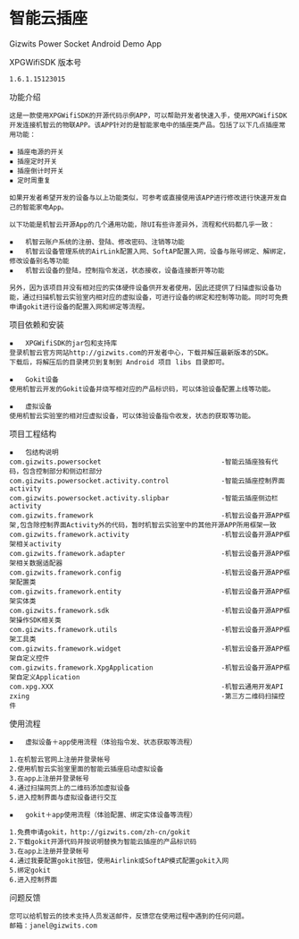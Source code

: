 智能云插座
=============

Gizwits Power Socket Android Demo App

XPGWifiSDK 版本号

    1.6.1.15123015


功能介绍

    这是一款使用XPGWifiSDK的开源代码示例APP，可以帮助开发者快速入手，使用XPGWifiSDK开发连接机智云的物联APP。该APP针对的是智能家电中的插座类产品。包括了以下几点插座常用功能：

    ▪ 插座电源的开关
    ▪ 插座定时开关
    ▪ 插座倒计时开关
    ▪ 定时周重复

    如果开发者希望开发的设备与以上功能类似，可参考或直接使用该APP进行修改进行快速开发自己的智能家电App。

    以下功能是机智云开源App的几个通用功能，除UI有些许差异外，流程和代码都几乎一致：

    ▪	机智云账户系统的注册、登陆、修改密码、注销等功能
    ▪	机智云设备管理系统的AirLink配置入网、SoftAP配置入网，设备与账号绑定、解绑定，修改设备别名等功能
    ▪	机智云设备的登陆，控制指令发送，状态接收，设备连接断开等功能

    另外，因为该项目并没有相对应的实体硬件设备供开发者使用，因此还提供了扫描虚拟设备功能，通过扫描机智云实验室内相对应的虚拟设备，可进行设备的绑定和控制等功能。同时可免费申请gokit进行设备的配置入网和绑定等流程。


项目依赖和安装

    ▪	XPGWifiSDK的jar包和支持库
    登录机智云官方网站http://gizwits.com的开发者中心，下载并解压最新版本的SDK。
    下载后，将解压后的目录拷贝到复制到 Android 项目 libs 目录即可。

    ▪	Gokit设备
    使用机智云开发的Gokit设备并烧写相对应的产品标识码，可以体验设备配置上线等功能。

    ▪	虚拟设备
    使用机智云实验室的相对应虚拟设备，可以体验设备指令收发，状态的获取等功能。

项目工程结构

    ▪	包结构说明
    com.gizwits.powersocket                              -智能云插座独有代码，包含控制部分和侧边栏部分
    com.gizwits.powersocket.activity.control             -智能云插座控制界面activity
    com.gizwits.powersocket.activity.slipbar             -智能云插座侧边栏activity
    com.gizwits.framework                                -机智云设备开源APP框架,包含除控制界面Activity外的代码，暂时机智云实验室中的其他开源APP所用框架一致
    com.gizwits.framework.activity                       -机智云设备开源APP框架相关activity
    com.gizwits.framework.adapter                        -机智云设备开源APP框架相关数据适配器
    com.gizwits.framework.config                         -机智云设备开源APP框架配置类
    com.gizwits.framework.entity                         -机智云设备开源APP框架实体类
    com.gizwits.framework.sdk                            -机智云设备开源APP框架操作SDK相关类
    com.gizwits.framework.utils                          -机智云设备开源APP框架工具类
    com.gizwits.framework.widget                         -机智云设备开源APP框架自定义控件
    com.gizwits.framework.XpgApplication                 -机智云设备开源APP框架自定义Application
    com.xpg.XXX                                          -机智云通用开发API
    zxing                                                -第三方二维码扫描控件


使用流程

    ▪	虚拟设备＋app使用流程（体验指令发、状态获取等流程）

    1.在机智云官网上注册并登录帐号
    2.使用机智云实验室里面的智能云插座启动虚拟设备
    3.在app上注册并登录帐号
    4.通过扫描网页上的二维码添加虚拟设备
    5.进入控制界面与虚拟设备进行交互

    ▪	gokit＋app使用流程（体验配置、绑定实体设备等流程）

    1.免费申请gokit，http://gizwits.com/zh-cn/gokit
    2.下载gokit开源代码并按说明替换为智能云插座的产品标识码
    3.在app上注册并登录帐号
    4.通过我要配置gokit按钮，使用Airlink或SoftAP模式配置gokit入网
    5.绑定gokit
    6.进入控制界面

问题反馈

    您可以给机智云的技术支持人员发送邮件，反馈您在使用过程中遇到的任何问题。
    邮箱：janel@gizwits.com
